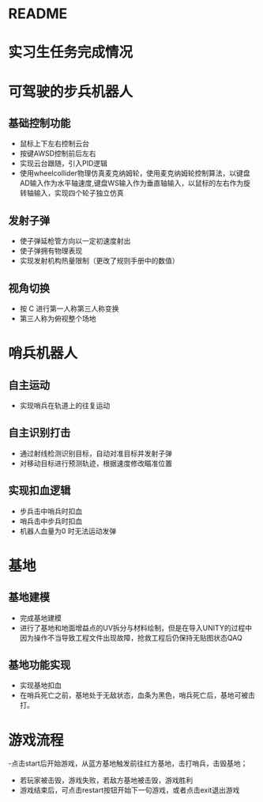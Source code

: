 # README

# 实习生任务完成情况

# 可驾驶的步兵机器人
## 基础控制功能
- 鼠标上下左右控制云台
- 按键AWSD控制前后左右
- 实现云台跟随，引入PID逻辑
- 使用wheelcollider物理仿真麦克纳姆轮，使用麦克纳姆轮控制算法，以键盘AD输入作为水平轴速度,键盘WS输入作为垂直轴输入，以鼠标的左右作为旋转轴输入，实现四个轮子独立仿真
## 发射子弹
- 使子弹延枪管方向以一定初速度射出
- 使子弹拥有物理表现
- 实现发射机构热量限制（更改了规则手册中的数值）
## 视角切换
- 按 C 进行第一人称第三人称变换
- 第三人称为俯视整个场地

# 哨兵机器人
## 自主运动
- 实现哨兵在轨道上的往复运动
## 自主识别打击
- 通过射线检测识别目标，自动对准目标并发射子弹
- 对移动目标进行预测轨迹，根据速度修改瞄准位置
## 实现扣血逻辑
- 步兵击中哨兵时扣血
- 哨兵击中步兵时扣血
- 机器人血量为0 时无法运动发弹

# 基地
## 基地建模
- 完成基地建模
- 进行了基地和地面增益点的UV拆分与材料绘制，但是在导入UNITY的过程中因为操作不当导致工程文件出现故障，抢救工程后仍保持无贴图状态QAQ
## 基地功能实现
- 实现基地扣血
- 在哨兵死亡之前，基地处于无敌状态，血条为黑色，哨兵死亡后，基地可被击打。

# 游戏流程
-点击start后开始游戏，从蓝方基地触发前往红方基地，击打哨兵，击毁基地；
- 若玩家被击毁，游戏失败，若敌方基地被击毁，游戏胜利
- 游戏结束后，可点击restart按钮开始下一句游戏，或者点击exit退出游戏
